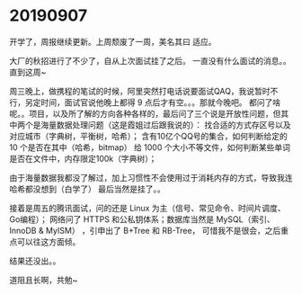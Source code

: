 # 20190907

开学了，周报继续更新。上周颓废了一周，美名其曰 适应。

大厂的秋招进行了不少了，自从上次面试挂了之后。 一直没有什么面试的消息。。直到这周~

周三晚上，做携程的笔试的时候，阿里突然打电话说要面试QAQ，我说暂时不行，另定时间，面试官说他晚上都得 9 点后才有空。。。那就今晚吧。
都问了啥呢。。项目，以及所了解的方向各种各样的，最后问了三个说是开放性问题，但其中两个是海量数据处理问题（这是霞姐过后跟我说的）：
找合适的方式存区号以及对应城市（字典树，平衡树，哈希）；
含有10亿个QQ号的集合，如何判断给定的 10 个是否在其中（哈希，bitmap）
给 1000 个大小不等文件，如何判断某些单词是否在文件中，内存限定100k（字典树）；

由于海量数据我都没了解过，加上习惯性不会使用过于消耗内存的方式，导致我连哈希都没想到（白学了）
最后当然是挂了。。

接着是周五的腾讯面试，问的还是 Linux 为主（信号、常见命令、时间片调度、Go编程）；
网络问了 HTTPS 和公私钥体系；数据库当然是 MySQL（索引、InnoDB & MyISM） ，引申出了 B+Tree 和 RB-Tree，
可惜我不是很会，之后重点可以往这方面倾。

结果还没出。。

道阻且长啊，共勉~
